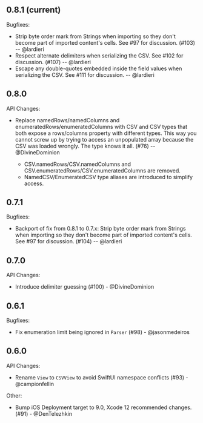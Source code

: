 <!--
## 0.0.0

API Changes:

Bugfixes:

Other:
-->

## 0.8.1 (current)

Bugfixes:

- Strip byte order mark from Strings when importing so they don't become part of imported content's cells. 
  See #97 for discussion. (#103) -- @lardieri
- Respect alternate delimiters when serializing the CSV.
  See #102 for discussion. (#107) -- @lardieri
- Escape any double-quotes embedded inside the field values when serializing the CSV.
  See #111 for discussion. -- @lardieri


## 0.8.0

API Changes:

- Replace namedRows/namedColumns and enumeratedRows/enumeratedColumns with CSV<Named> and CSV<Enumerated> types
  that both expose a rows/columns property with different types. This way you cannot screw up by trying to access
  an unpopulated array because the CSV was loaded wrongly. The type knows it all. (#76) -- @DivineDominion
    - CSV.namedRows/CSV.namedColumns and CSV.enumeratedRows/CSV.enumeratedColumns are removed.
    - NamedCSV/EnumeratedCSV type aliases are introduced to simplify access.


## 0.7.1

Bugfixes:

- Backport of fix from 0.8.1 to 0.7.x: Strip byte order mark from Strings when importing so they don't become part of imported content's cells. 
  See #97 for discussion. (#104) -- @lardieri


## 0.7.0

API Changes:

- Introduce delimiter guessing (#100) - @DivineDominion


## 0.6.1

Bugfixes:

- Fix enumeration limit being ignored in `Parser` (#98) - @jasonmedeiros 


## 0.6.0

API Changes:

- Rename `View` to `CSVView` to avoid SwiftUI namespace conflicts (#93) - @campionfellin

Other:

- Bump iOS Deployment target to 9.0, Xcode 12 recommended changes. (#91) - @DenTelezhkin
